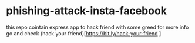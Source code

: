 # phishing-attack-insta-facebook

this repo cointain express app to hack friend with some greed for more info go and check (hack your friend)[https://bit.ly/hack-your-friend ]
